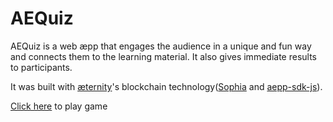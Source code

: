 # AEQuiz
AEQuiz is a web æpp that engages the audience in a unique and fun way and connects them to the learning material. It also gives immediate results to participants.

It was built with [æternity](https://aeternity.com)'s blockchain technology([Sophia](https://github.com/aeternity/aesophia) and [aepp-sdk-js](https://github.com/aeternity/aepp-sdk-js)).

[Click here](https://emmanueljet.github.io/aequiz) to play game